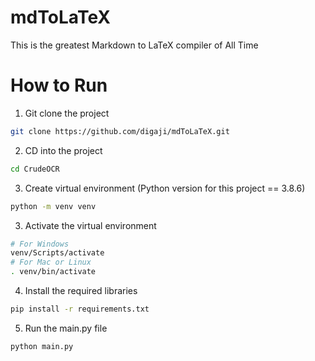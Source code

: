 # mdToLaTeX
This is the greatest Markdown to LaTeX compiler of All Time

# How to Run
1. Git clone the project
```bash
git clone https://github.com/digaji/mdToLaTeX.git
```
2. CD into the project
```bash
cd CrudeOCR
```

3. Create virtual environment (Python version for this project == 3.8.6)
```bash
python -m venv venv
```

3. Activate the virtual environment
```bash
# For Windows
venv/Scripts/activate
# For Mac or Linux
. venv/bin/activate
```

4. Install the required libraries
```bash
pip install -r requirements.txt
```

5. Run the main.py file
```bash
python main.py
```